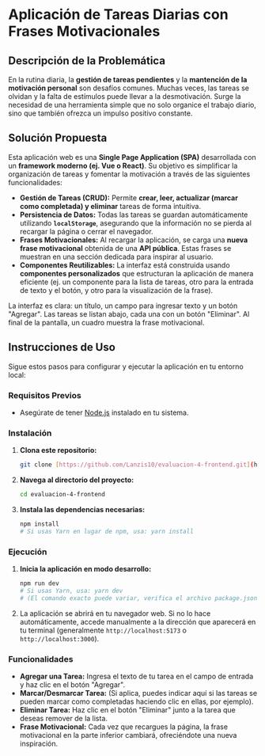 # Aplicación de Tareas Diarias con Frases Motivacionales

## Descripción de la Problemática

En la rutina diaria, la **gestión de tareas pendientes** y la **mantención de la motivación personal** son desafíos comunes. Muchas veces, las tareas se olvidan y la falta de estímulos puede llevar a la desmotivación. Surge la necesidad de una herramienta simple que no solo organice el trabajo diario, sino que también ofrezca un impulso positivo constante.

## Solución Propuesta

Esta aplicación web es una **Single Page Application (SPA)** desarrollada con un **framework moderno (ej. Vue o React)**. Su objetivo es simplificar la organización de tareas y fomentar la motivación a través de las siguientes funcionalidades:

* **Gestión de Tareas (CRUD):** Permite **crear, leer, actualizar (marcar como completada) y eliminar** tareas de forma intuitiva.
* **Persistencia de Datos:** Todas las tareas se guardan automáticamente utilizando **`localStorage`**, asegurando que la información no se pierda al recargar la página o cerrar el navegador.
* **Frases Motivacionales:** Al recargar la aplicación, se carga una **nueva frase motivacional** obtenida de una **API pública**. Estas frases se muestran en una sección dedicada para inspirar al usuario.
* **Componentes Reutilizables:** La interfaz está construida usando **componentes personalizados** que estructuran la aplicación de manera eficiente (ej. un componente para la lista de tareas, otro para la entrada de texto y el botón, y otro para la visualización de la frase).

La interfaz es clara: un título, un campo para ingresar texto y un botón "Agregar". Las tareas se listan abajo, cada una con un botón "Eliminar". Al final de la pantalla, un cuadro muestra la frase motivacional.

## Instrucciones de Uso

Sigue estos pasos para configurar y ejecutar la aplicación en tu entorno local:

### Requisitos Previos

* Asegúrate de tener [Node.js](https://nodejs.org/) instalado en tu sistema.

### Instalación

1.  **Clona este repositorio:**
    ```bash
    git clone [https://github.com/Lanzis10/evaluacion-4-frontend.git](https://github.com/Lanzis10/evaluacion-4-frontend.git)
    ```
2.  **Navega al directorio del proyecto:**
    ```bash
    cd evaluacion-4-frontend
    ```
3.  **Instala las dependencias necesarias:**
    ```bash
    npm install
    # Si usas Yarn en lugar de npm, usa: yarn install
    ```

### Ejecución

1.  **Inicia la aplicación en modo desarrollo:**
    ```bash
    npm run dev
    # Si usas Yarn, usa: yarn dev
    # (El comando exacto puede variar, verifica el archivo package.json si 'npm run dev' no funciona).
    ```
2.  La aplicación se abrirá en tu navegador web. Si no lo hace automáticamente, accede manualmente a la dirección que aparecerá en tu terminal (generalmente `http://localhost:5173` o `http://localhost:3000`).

### Funcionalidades

* **Agregar una Tarea:** Ingresa el texto de tu tarea en el campo de entrada y haz clic en el botón "Agregar".
* **Marcar/Desmarcar Tarea:** (Si aplica, puedes indicar aquí si las tareas se pueden marcar como completadas haciendo clic en ellas, por ejemplo).
* **Eliminar Tarea:** Haz clic en el botón "Eliminar" junto a la tarea que deseas remover de la lista.
* **Frase Motivacional:** Cada vez que recargues la página, la frase motivacional en la parte inferior cambiará, ofreciéndote una nueva inspiración.
